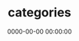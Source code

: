 ---
title: categories
date: 0000-00-00 00:00:00
type: "categories"
layout: "404"
description: "欸嘿嘿嘿，您的页面已逃跑，您可以选择继续在这里浪费时间，或者回到首页"
---